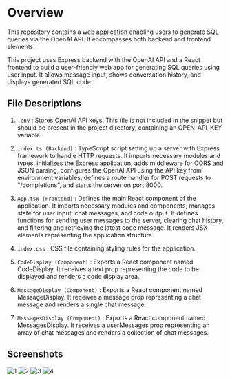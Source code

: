 # Overview

This repository contains a web application enabling users to generate SQL queries via the OpenAI API. It encompasses both backend and frontend elements.


This project uses Express backend with the OpenAI API and a React frontend to build a user-friendly web app for generating SQL queries using user input. It allows message input, shows conversation history, and displays generated SQL code.

## File Descriptions
1. `.env` : Stores OpenAI API keys. This file is not included in the snippet but should be present in the project directory, containing an OPEN_API_KEY variable.

2. `index.ts (Backend)` : TypeScript script setting up a server with Express framework to handle HTTP requests. It imports necessary modules and types, initializes the Express application, adds middleware for CORS and JSON parsing, configures the OpenAI API using the API key from environment variables, defines a route handler for POST requests to "/completions", and starts the server on port 8000.

3. `App.tsx (Frontend)` : Defines the main React component of the application. It imports necessary modules and components, manages state for user input, chat messages, and code output. It defines functions for sending user messages to the server, clearing chat history, and filtering and retrieving the latest code message. It renders JSX elements representing the application structure.

4. `index.css` : CSS file containing styling rules for the application.

5. `CodeDisplay (Component)` : Exports a React component named CodeDisplay. It receives a text prop representing the code to be displayed and renders a code display area.

6. `MessageDisplay (Component)` : Exports a React component named MessageDisplay. It receives a message prop representing a chat message and renders a single chat message.

7. `MessagesDisplay (Component)` : Exports a React component named MessagesDisplay. It receives a userMessages prop representing an array of chat messages and renders a collection of chat messages.

## Screenshots
![1](https://github.com/deepakmardii/sqlgenerator/assets/67671892/8d1b8c83-419d-4959-b918-3f379c36cf7f)
![2](https://github.com/deepakmardii/sqlgenerator/assets/67671892/bc5d7b2a-0693-463c-a220-a60aad9362e7)
![3](https://github.com/deepakmardii/sqlgenerator/assets/67671892/d5942813-61a6-45a7-84c4-d9bd1f1a0d6e)
![4](https://github.com/deepakmardii/sqlgenerator/assets/67671892/a06bfe01-06ab-45d2-9e42-d059f1dd99e4)
